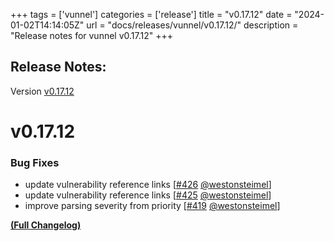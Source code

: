 +++
tags = ['vunnel']
categories = ['release']
title = "v0.17.12"
date = "2024-01-02T14:14:05Z"
url = "docs/releases/vunnel/v0.17.12/"
description = "Release notes for vunnel v0.17.12"
+++

## Release Notes:
Version [v0.17.12](https://github.com/anchore/vunnel/releases/tag/v0.17.12)

# v0.17.12

### Bug Fixes

- update vulnerability reference links [[#426](https://github.com/anchore/vunnel/pull/426) [@westonsteimel](https://github.com/westonsteimel)]
- update vulnerability reference links [[#425](https://github.com/anchore/vunnel/pull/425) [@westonsteimel](https://github.com/westonsteimel)]
- improve parsing severity from priority [[#419](https://github.com/anchore/vunnel/pull/419) [@westonsteimel](https://github.com/westonsteimel)]

**[(Full Changelog)](https://github.com/anchore/vunnel/compare/v0.17.11...v0.17.12)**
